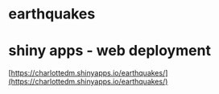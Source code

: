 # earthquakes

# shiny apps - web deployment
[https://charlottedm.shinyapps.io/earthquakes/](https://charlottedm.shinyapps.io/earthquakes/)
